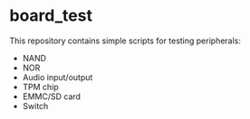 # board_test
This repository contains simple scripts for testing peripherals:

  * NAND
  * NOR
  * Audio input/output
  * TPM chip
  * EMMC/SD card
  * Switch
